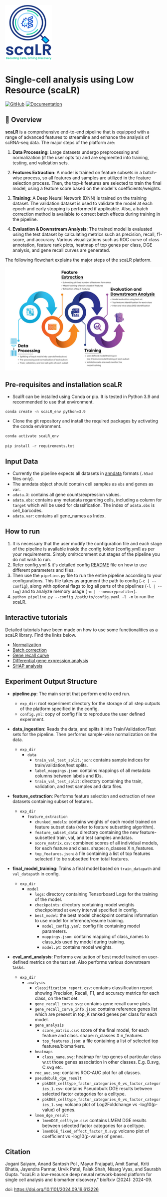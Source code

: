<left><img src="img/scaLR_logo.png" width="150" height="180"></left>

# Single-cell analysis using Low Resource (scaLR) 


[![GitHub](https://img.shields.io/github/license/InFoCusp/scaLR)](https://github.com/infocusp/scaLR?tab=GPL-3.0-1-ov-file#)
[![Documentation](https://img.shields.io/badge/docs-v1.0.0-orange)](https://infocusp.github.io/scaLR/)


## 📖 Overview 

<b>scaLR</b> is a comprehensive end-to-end pipeline that is equipped with a range of advanced features to streamline and enhance the analysis of scRNA-seq data. The major steps of the platform are:

1. <b>Data Processing</b>: Large datasets undergo preprocessing and normalization (if the user opts to) and are segmented into training, testing, and validation sets.

2. <b>Features Extraction</b>: A model is trained on feature subsets in a batch-wise process, so all features and samples are utilized in the feature selection process. Then, the top-k features are selected to train the final model, using a feature score based on the model's coefficients/weights.

3. <b>Training</b>: A Deep Neural Network (DNN) is trained on the training dataset. The validation dataset is used to validate the model at each epoch and early stopping is performed if applicable. Also, a batch correction method is available to correct batch effects during training in the pipeline.

4. <b>Evaluation & Downstream Analysis</b>: The trained model is evaluated using the test dataset by calculating metrics such as precision, recall, f1-score, and accuracy. Various visualizations such as ROC curve of class annotation, feature rank plots, heatmap of top genes per class, DGE analysis, and gene recall curves are generated.

The following flowchart explains the major steps of the scaLR platform.

![image.jpg](img/Schematic-of-scPipeline.jpg)

## Pre-requisites and installation scaLR


- ScalR can be installed using Conda or pip. It is tested in Python 3.9 and recommended to use that environment.

```
conda create -n scaLR_env python=3.9
```

- Clone the git repository and install the required packages by activating the conda environment.

```
conda activate scaLR_env

pip install -r requirements.txt
```

## Input Data
- Currently the pipeline expects all datasets in [anndata](https://anndata.readthedocs.io/en/latest/tutorials/notebooks/getting-started.html) formats (`.h5ad` files only).
- The anndata object should contain cell samples as `obs` and genes as `var`.
- `adata.X`: contains all gene counts/expression values.
- `adata.obs`: contains any metadata regarding cells, including a column for `target` which will be used for classification. The index of `adata.obs` is cell_barcodes.
- `adata.var`: contains all gene_names as Index.

             
## How to run

1. It is necessary that the user modify the configuration file and each stage of the pipeline is available inside the config folder [config.yml] as per your requirements. Simply omit/comment out stages of the pipeline you do not wish to run.
2. Refer config.yml & it's detailed config [README](config/README.md) file on how to use different parameters and files.
3. Then use the `pipeline.py` file to run the entire pipeline according to your configurations. This file takes as argument the path to config (`-c | --config`), along with optional flags to log all parts of the pipelines (`-l | --log`) and to analyze memory usage (`-m | --memoryprofiler`).
4. `python pipeline.py --config /path/to/config.yaml -l -m` to run the scaLR.


## Interactive tutorials
Detailed tutorials have been made on how to use some functionalities as a scaLR library. Find the links below.

- [Normalization](https://github.com/infocusp/scaLR/blob/main/tutorials/preprocessing/normalization.ipynb)
- [Batch correction](https://github.com/infocusp/scaLR/blob/main/tutorials/preprocessing/batch_correction.ipynb)
- [Gene recall curve](https://github.com/infocusp/scaLR/blob/main/tutorials/analysis/gene_recall_curve/gene_recall_curve.ipynb)
- [Differential gene expression analysis](https://github.com/infocusp/scaLR/blob/main/tutorials/analysis/differential_gene_expression/dge.ipynb)
- [SHAP analysis](https://github.com/infocusp/scaLR/blob/main/tutorials/analysis/shap_analysis/shap_heatmap.ipynb)

## Experiment Output Structure
- **pipeline.py**:
The main script that perform end to end run.
    - `exp_dir`: root experiment directory for the storage of all step outputs of the platform specified in the config.
    - `config.yml`: copy of config file to reproduce the user defined experiment.

- **data_ingestion**:
Reads the data, and splits it into Train/Validation/Test sets for the pipeline. Then performs sample-wise normalization on the data.
    - `exp_dir`
        - `data`
            - `train_val_test_split.json`: contains sample indices for train/validation/test splits.
            - `label_mappings.json`: contains mappings of all metadata columns between labels and IDs.
            - `train_val_test_split`: directory containing the train, validation, and test samples and data files.

- **feature_extraction**:
Performs feature selection and extraction of new datasets containing subset of features.
    - `exp_dir`
        - `feature_extraction`
            - `chunked_models`: contains weights of each model trained on feature subset data (refer to feature subsetting algorithm).
            - `feature_subset_data`: directory containing the new feature-subsetted train, val, and test samples anndatas.
            - `score_matrix.csv`: combined scores of all individual models, for each feature and class. shape: n_classes X n_features.
            - `top_features.json`: a file containing a list of top features selected / to be subsetted from total features.

- **final_model_training**:
Trains a final model based on `train_datapath` and `val_datapath` in config.
    - `exp_dir`
        - `model`
            - `logs`: directory containing Tensorboard Logs for the training of the model.
            - `checkpoints`: directory containing model weights checkpointed at every interval specified in config.
            - `best_model`: the best model checkpoint contains information to use model for inference/resume training.
                - `model_config.yaml`: config file containing model parameters.
                - `mappings.json`: contains mapping of class_names to class_ids used by model during training.
                - `model.pt`: contains model weights.

- **eval_and_analysis**:
Performs evaluation of best model trained on user-defined metrics on the test set. Also performs various downstream tasks.
   - `exp_dir`
        - `analysis`
            - `classification_report.csv`: contains classification report showing Precision, Recall, F1, and accuracy metrics for each class, on the test set.
            - `gene_recall_curve.svg`: contains gene recall curve plots.
            - `gene_recall_curve_info.json`: contains reference genes list which are present in top_K ranked genes per class for each model.
            - `gene_analysis`
                - `score_matrix.csv`: score of the final model, for each feature and class. shape: n_classes X n_features.
                - `top_features.json`: a file containing a list of selected top features/biomarkers.
            -  `heatmaps`
                - `class_name.svg`: heatmap for top genes of particular class w.r.t those genes association in other classes. E.g. B.svg, C.svg etc.
            - `roc_auc.svg`: contains ROC-AUC plot for all classes.
            - `pseudobulk_dge_result`
                - `pbkDGE_celltype_factor_categories_0_vs_factor_categories_1.csv`: contains Pseudobulk DGE results between selected factor categories for a celltype.
                - `pbkDGE_celltype_factor_categories_0_vs_factor_categories_1.svg`: volcano plot of Log2Foldchange vs -log10(p-value) of genes.
            - `lmem_dge_result`
                - `lmemDGE_celltype.csv`: contains LMEM DGE results between selected factor categories for a celltype.
                - `lmemDGE_fixed_effect_factor_X.svg`: volcano plot of coefficient vs -log10(p-value) of genes.
  


## Citation

Jogani Saiyam, Anand Santosh Pol , Mayur Prajapati, Amit Samal, Kriti Bhatia, Jayendra Parmar, Urvik Patel, Falak Shah, Nisarg Vyas, and Saurabh Gupta. "scaLR: a low-resource deep neural network-based platform for single cell analysis and biomarker discovery." bioRxiv (2024): 2024-09.

doi: https://doi.org/10.1101/2024.09.19.613226

